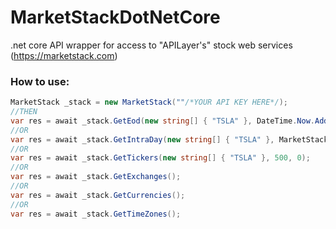 # MarketStackDotNetCore
.net core API wrapper for access to "APILayer's" stock web services (https://marketstack.com)

### How to use:
```C# 
MarketStack _stack = new MarketStack(""/*YOUR API KEY HERE*/);
//THEN
var res = await _stack.GetEod(new string[] { "TSLA" }, DateTime.Now.AddDays(-7), DateTime.Now, 500, 0);
//OR
var res = await _stack.GetIntraDay(new string[] { "TSLA" }, MarketStack.Intervals._24Hour, DateTime.Now.AddDays(-7), DateTime.Now, 500, 0);
//OR
var res = await _stack.GetTickers(new string[] { "TSLA" }, 500, 0);
//OR
var res = await _stack.GetExchanges();
//OR
var res = await _stack.GetCurrencies();
//OR
var res = await _stack.GetTimeZones();
```
